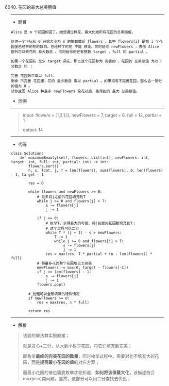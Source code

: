 6040. 花园的最大总美丽值
----------
 - 题目
>
>
    Alice 是 n 个花园的园丁，她想通过种花，最大化她所有花园的总美丽值。

    给你一个下标从 0 开始大小为 n 的整数数组 flowers ，其中 flowers[i] 是第 i 个花园里已经种的花的数目。已经种了的花 不能 移走。同时给你 newFlowers ，表示 Alice 额外可以种花的 最大数目 。同时给你的还有整数 target ，full 和 partial 。
    
    如果一个花园有 至少 target 朵花，那么这个花园称为 完善的 ，花园的 总美丽值 为以下分数之 和 ：
    
    完善 花园数目乘以 full.
    剩余 不完善 花园里，花的 最少数目 乘以 partial 。如果没有不完善花园，那么这一部分的值为 0 。
    请你返回 Alice 种最多 newFlowers 朵花以后，能得到的 最大 总美丽值。
 - 示例
 ----------
> input: flowers = [1,3,1,1], newFlowers = 7, target = 6, full = 12, partial = 1
> 
> 
> output: 14
>
 ----------
 - 代码
>
    class Solution:
        def maximumBeauty(self, flowers: List[int], newFlowers: int, target: int, full: int, partial: int) -> int:
            flowers.sort()
            n, s, fcnt, j, T = len(flowers), sum(flowers), 0, len(flowers) - 1, target - 1
            
            res = 0
            
            while flowers and newFlowers >= 0:
                # 最多将j之前的花园填充到T
                while j >= 0 and flowers[j] > T:
                    s -= flowers[j]
                    j -= 1
                
                if j >= 0:
                    # 枚举T，求得最大的可能，将j前面的花园都填充到T；
                    # 这个过程可以二分
                    while T * (j + 1) - s > newFlowers:
                        T -= 1
                        while j >= 0 and flowers[j] > T:
                            s -= flowers[j]
                            j -= 1
                    res = max(res, T * partial + (n - len(flowers)) * full)
                # 将最多花的那个花园填充至完美
                newFlowers -= max(0, target - flowers[-1])
                if j == len(flowers) - 1:
                    s -= flowers[j]
                    j -= 1
                flowers.pop()
            
            # 处理可以全部填满的特殊情况
            if newFlowers >= 0:
                res = max(res, n * full)
            
            return res
  ----------
 - 解析
 >
> 该题的解法其实很直接；
> 
> 就是贪心+二分，从大到小枚举花园，将它们填充到完美；
> 
> 即枚举**最终的完美花园的数量**，同时枚举过程中，需要对比不填充大的花园，而是**提高最小花园的值**的对应方案；
> 
> 而最小花园的值也需要枚举才能知道，**如何将该值最大化**，该描述符合max(min)类问题，显然，这部分可以用二分查找去优化；
